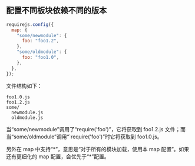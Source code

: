 ## 配置不同板块依赖不同的版本

```js
requirejs.config({
  map: {
    "some/newmodule": {
      foo: "foo1.2",
    },
    "some/oldmodule": {
      foo: "foo1.0",
    },
  },
});
```

文件结构如下：

```
foo1.0.js
foo1.2.js
some/
  newmodule.js
  oldmodule.js
```

当“some/newmodule”调用了“require('foo')”，它将获取到 foo1.2.js 文件；而当“some/oldmodule”调用“`require('foo')”时它将获取到 foo1.0.js。

另外在 map 中支持“\*”，意思是“对于所有的模块加载，使用本 map 配置”。如果还有更细化的 map 配置，会优先于“\*”配置。

